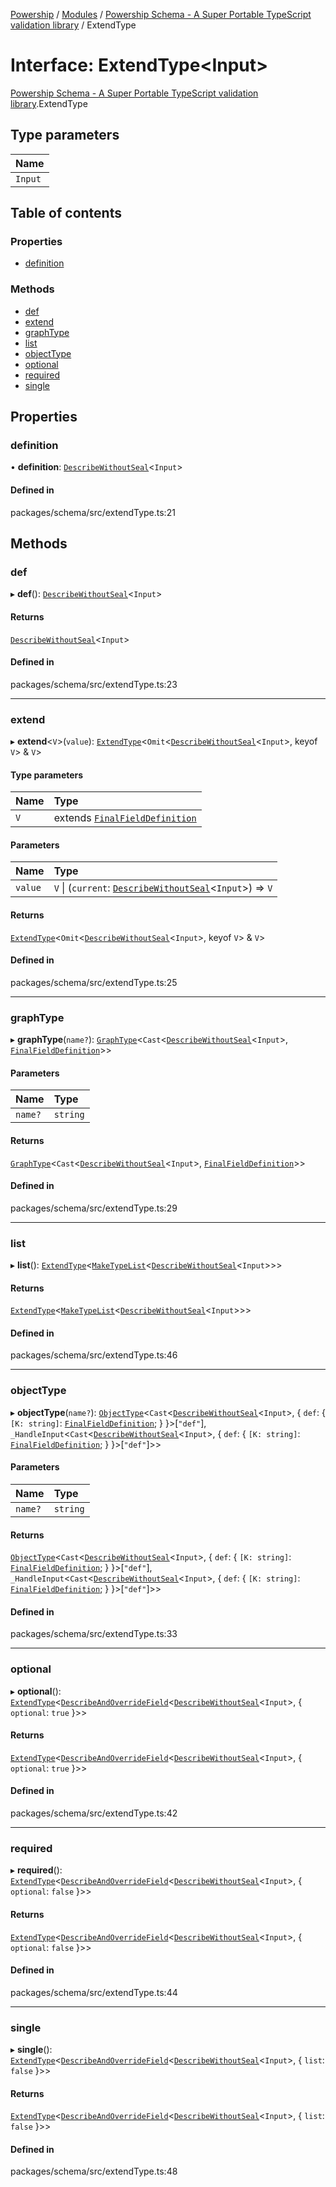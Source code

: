 [Powership](../README.md) / [Modules](../modules.md) / [Powership Schema - A Super Portable TypeScript validation library](../modules/Powership_Schema___A_Super_Portable_TypeScript_validation_library.md) / ExtendType

# Interface: ExtendType<Input\>

[Powership Schema - A Super Portable TypeScript validation library](../modules/Powership_Schema___A_Super_Portable_TypeScript_validation_library.md).ExtendType

## Type parameters

| Name |
| :------ |
| `Input` |

## Table of contents

### Properties

- [definition](Powership_Schema___A_Super_Portable_TypeScript_validation_library.ExtendType.md#definition)

### Methods

- [def](Powership_Schema___A_Super_Portable_TypeScript_validation_library.ExtendType.md#def)
- [extend](Powership_Schema___A_Super_Portable_TypeScript_validation_library.ExtendType.md#extend)
- [graphType](Powership_Schema___A_Super_Portable_TypeScript_validation_library.ExtendType.md#graphtype)
- [list](Powership_Schema___A_Super_Portable_TypeScript_validation_library.ExtendType.md#list)
- [objectType](Powership_Schema___A_Super_Portable_TypeScript_validation_library.ExtendType.md#objecttype)
- [optional](Powership_Schema___A_Super_Portable_TypeScript_validation_library.ExtendType.md#optional)
- [required](Powership_Schema___A_Super_Portable_TypeScript_validation_library.ExtendType.md#required)
- [single](Powership_Schema___A_Super_Portable_TypeScript_validation_library.ExtendType.md#single)

## Properties

### definition

• **definition**: [`DescribeWithoutSeal`](../modules/Powership_Schema___A_Super_Portable_TypeScript_validation_library.md#describewithoutseal)<`Input`\>

#### Defined in

packages/schema/src/extendType.ts:21

## Methods

### def

▸ **def**(): [`DescribeWithoutSeal`](../modules/Powership_Schema___A_Super_Portable_TypeScript_validation_library.md#describewithoutseal)<`Input`\>

#### Returns

[`DescribeWithoutSeal`](../modules/Powership_Schema___A_Super_Portable_TypeScript_validation_library.md#describewithoutseal)<`Input`\>

#### Defined in

packages/schema/src/extendType.ts:23

___

### extend

▸ **extend**<`V`\>(`value`): [`ExtendType`](Powership_Schema___A_Super_Portable_TypeScript_validation_library.ExtendType.md)<`Omit`<[`DescribeWithoutSeal`](../modules/Powership_Schema___A_Super_Portable_TypeScript_validation_library.md#describewithoutseal)<`Input`\>, keyof `V`\> & `V`\>

#### Type parameters

| Name | Type |
| :------ | :------ |
| `V` | extends [`FinalFieldDefinition`](../modules/Powership_Schema___A_Super_Portable_TypeScript_validation_library.md#finalfielddefinition) |

#### Parameters

| Name | Type |
| :------ | :------ |
| `value` | `V` \| (`current`: [`DescribeWithoutSeal`](../modules/Powership_Schema___A_Super_Portable_TypeScript_validation_library.md#describewithoutseal)<`Input`\>) => `V` |

#### Returns

[`ExtendType`](Powership_Schema___A_Super_Portable_TypeScript_validation_library.ExtendType.md)<`Omit`<[`DescribeWithoutSeal`](../modules/Powership_Schema___A_Super_Portable_TypeScript_validation_library.md#describewithoutseal)<`Input`\>, keyof `V`\> & `V`\>

#### Defined in

packages/schema/src/extendType.ts:25

___

### graphType

▸ **graphType**(`name?`): [`GraphType`](../classes/Powership_Schema___A_Super_Portable_TypeScript_validation_library.GraphType.md)<`Cast`<[`DescribeWithoutSeal`](../modules/Powership_Schema___A_Super_Portable_TypeScript_validation_library.md#describewithoutseal)<`Input`\>, [`FinalFieldDefinition`](../modules/Powership_Schema___A_Super_Portable_TypeScript_validation_library.md#finalfielddefinition)\>\>

#### Parameters

| Name | Type |
| :------ | :------ |
| `name?` | `string` |

#### Returns

[`GraphType`](../classes/Powership_Schema___A_Super_Portable_TypeScript_validation_library.GraphType.md)<`Cast`<[`DescribeWithoutSeal`](../modules/Powership_Schema___A_Super_Portable_TypeScript_validation_library.md#describewithoutseal)<`Input`\>, [`FinalFieldDefinition`](../modules/Powership_Schema___A_Super_Portable_TypeScript_validation_library.md#finalfielddefinition)\>\>

#### Defined in

packages/schema/src/extendType.ts:29

___

### list

▸ **list**(): [`ExtendType`](Powership_Schema___A_Super_Portable_TypeScript_validation_library.ExtendType.md)<[`MakeTypeList`](../modules/Powership_Schema___A_Super_Portable_TypeScript_validation_library.md#maketypelist)<[`DescribeWithoutSeal`](../modules/Powership_Schema___A_Super_Portable_TypeScript_validation_library.md#describewithoutseal)<`Input`\>\>\>

#### Returns

[`ExtendType`](Powership_Schema___A_Super_Portable_TypeScript_validation_library.ExtendType.md)<[`MakeTypeList`](../modules/Powership_Schema___A_Super_Portable_TypeScript_validation_library.md#maketypelist)<[`DescribeWithoutSeal`](../modules/Powership_Schema___A_Super_Portable_TypeScript_validation_library.md#describewithoutseal)<`Input`\>\>\>

#### Defined in

packages/schema/src/extendType.ts:46

___

### objectType

▸ **objectType**(`name?`): [`ObjectType`](../classes/Powership_Schema___A_Super_Portable_TypeScript_validation_library.ObjectType.md)<`Cast`<[`DescribeWithoutSeal`](../modules/Powership_Schema___A_Super_Portable_TypeScript_validation_library.md#describewithoutseal)<`Input`\>, { `def`: { `[K: string]`: [`FinalFieldDefinition`](../modules/Powership_Schema___A_Super_Portable_TypeScript_validation_library.md#finalfielddefinition);  }  }\>[``"def"``], `_HandleInput`<`Cast`<[`DescribeWithoutSeal`](../modules/Powership_Schema___A_Super_Portable_TypeScript_validation_library.md#describewithoutseal)<`Input`\>, { `def`: { `[K: string]`: [`FinalFieldDefinition`](../modules/Powership_Schema___A_Super_Portable_TypeScript_validation_library.md#finalfielddefinition);  }  }\>[``"def"``]\>\>

#### Parameters

| Name | Type |
| :------ | :------ |
| `name?` | `string` |

#### Returns

[`ObjectType`](../classes/Powership_Schema___A_Super_Portable_TypeScript_validation_library.ObjectType.md)<`Cast`<[`DescribeWithoutSeal`](../modules/Powership_Schema___A_Super_Portable_TypeScript_validation_library.md#describewithoutseal)<`Input`\>, { `def`: { `[K: string]`: [`FinalFieldDefinition`](../modules/Powership_Schema___A_Super_Portable_TypeScript_validation_library.md#finalfielddefinition);  }  }\>[``"def"``], `_HandleInput`<`Cast`<[`DescribeWithoutSeal`](../modules/Powership_Schema___A_Super_Portable_TypeScript_validation_library.md#describewithoutseal)<`Input`\>, { `def`: { `[K: string]`: [`FinalFieldDefinition`](../modules/Powership_Schema___A_Super_Portable_TypeScript_validation_library.md#finalfielddefinition);  }  }\>[``"def"``]\>\>

#### Defined in

packages/schema/src/extendType.ts:33

___

### optional

▸ **optional**(): [`ExtendType`](Powership_Schema___A_Super_Portable_TypeScript_validation_library.ExtendType.md)<[`DescribeAndOverrideField`](../modules/Powership_Schema___A_Super_Portable_TypeScript_validation_library.md#describeandoverridefield)<[`DescribeWithoutSeal`](../modules/Powership_Schema___A_Super_Portable_TypeScript_validation_library.md#describewithoutseal)<`Input`\>, { `optional`: ``true``  }\>\>

#### Returns

[`ExtendType`](Powership_Schema___A_Super_Portable_TypeScript_validation_library.ExtendType.md)<[`DescribeAndOverrideField`](../modules/Powership_Schema___A_Super_Portable_TypeScript_validation_library.md#describeandoverridefield)<[`DescribeWithoutSeal`](../modules/Powership_Schema___A_Super_Portable_TypeScript_validation_library.md#describewithoutseal)<`Input`\>, { `optional`: ``true``  }\>\>

#### Defined in

packages/schema/src/extendType.ts:42

___

### required

▸ **required**(): [`ExtendType`](Powership_Schema___A_Super_Portable_TypeScript_validation_library.ExtendType.md)<[`DescribeAndOverrideField`](../modules/Powership_Schema___A_Super_Portable_TypeScript_validation_library.md#describeandoverridefield)<[`DescribeWithoutSeal`](../modules/Powership_Schema___A_Super_Portable_TypeScript_validation_library.md#describewithoutseal)<`Input`\>, { `optional`: ``false``  }\>\>

#### Returns

[`ExtendType`](Powership_Schema___A_Super_Portable_TypeScript_validation_library.ExtendType.md)<[`DescribeAndOverrideField`](../modules/Powership_Schema___A_Super_Portable_TypeScript_validation_library.md#describeandoverridefield)<[`DescribeWithoutSeal`](../modules/Powership_Schema___A_Super_Portable_TypeScript_validation_library.md#describewithoutseal)<`Input`\>, { `optional`: ``false``  }\>\>

#### Defined in

packages/schema/src/extendType.ts:44

___

### single

▸ **single**(): [`ExtendType`](Powership_Schema___A_Super_Portable_TypeScript_validation_library.ExtendType.md)<[`DescribeAndOverrideField`](../modules/Powership_Schema___A_Super_Portable_TypeScript_validation_library.md#describeandoverridefield)<[`DescribeWithoutSeal`](../modules/Powership_Schema___A_Super_Portable_TypeScript_validation_library.md#describewithoutseal)<`Input`\>, { `list`: ``false``  }\>\>

#### Returns

[`ExtendType`](Powership_Schema___A_Super_Portable_TypeScript_validation_library.ExtendType.md)<[`DescribeAndOverrideField`](../modules/Powership_Schema___A_Super_Portable_TypeScript_validation_library.md#describeandoverridefield)<[`DescribeWithoutSeal`](../modules/Powership_Schema___A_Super_Portable_TypeScript_validation_library.md#describewithoutseal)<`Input`\>, { `list`: ``false``  }\>\>

#### Defined in

packages/schema/src/extendType.ts:48
